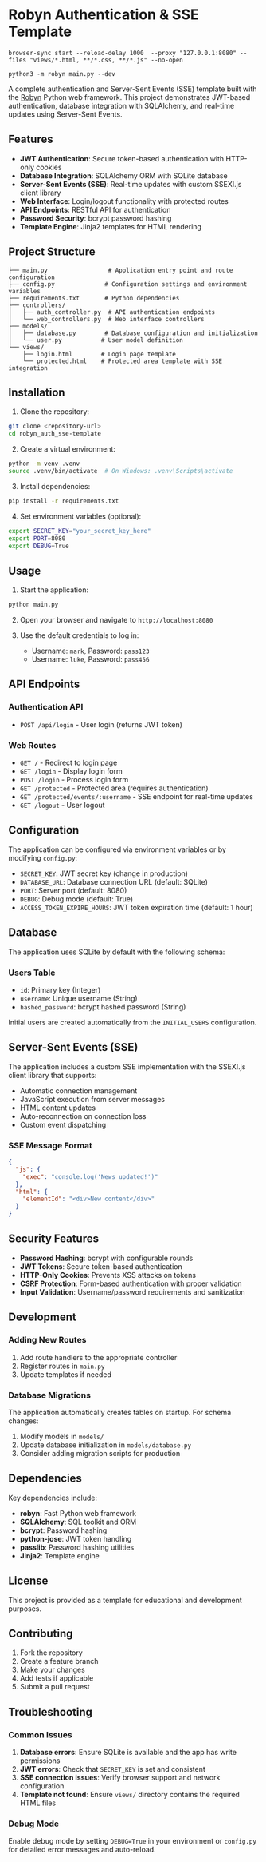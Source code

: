 # Robyn Authentication & SSE Template

```
browser-sync start --reload-delay 1000  --proxy "127.0.0.1:8080" --files "views/*.html, **/*.css, **/*.js" --no-open

python3 -m robyn main.py --dev
```

A complete authentication and Server-Sent Events (SSE) template built with the [Robyn](https://github.com/sansyrox/robyn) Python web framework. This project demonstrates JWT-based authentication, database integration with SQLAlchemy, and real-time updates using Server-Sent Events.

## Features

- **JWT Authentication**: Secure token-based authentication with HTTP-only cookies
- **Database Integration**: SQLAlchemy ORM with SQLite database
- **Server-Sent Events (SSE)**: Real-time updates with custom SSEXI.js client library
- **Web Interface**: Login/logout functionality with protected routes
- **API Endpoints**: RESTful API for authentication
- **Password Security**: bcrypt password hashing
- **Template Engine**: Jinja2 templates for HTML rendering

## Project Structure

```
├── main.py                 # Application entry point and route configuration
├── config.py              # Configuration settings and environment variables
├── requirements.txt       # Python dependencies
├── controllers/
│   ├── auth_controller.py  # API authentication endpoints
│   └── web_controllers.py  # Web interface controllers
├── models/
│   ├── database.py        # Database configuration and initialization
│   └── user.py           # User model definition
└── views/
    ├── login.html        # Login page template
    └── protected.html    # Protected area template with SSE integration
```

## Installation

1. Clone the repository:
```bash
git clone <repository-url>
cd robyn_auth_sse-template
```

2. Create a virtual environment:
```bash
python -m venv .venv
source .venv/bin/activate  # On Windows: .venv\Scripts\activate
```

3. Install dependencies:
```bash
pip install -r requirements.txt
```

4. Set environment variables (optional):
```bash
export SECRET_KEY="your_secret_key_here"
export PORT=8080
export DEBUG=True
```

## Usage

1. Start the application:
```bash
python main.py
```

2. Open your browser and navigate to `http://localhost:8080`

3. Use the default credentials to log in:
   - Username: `mark`, Password: `pass123`
   - Username: `luke`, Password: `pass456`

## API Endpoints

### Authentication API
- `POST /api/login` - User login (returns JWT token)

### Web Routes
- `GET /` - Redirect to login page
- `GET /login` - Display login form
- `POST /login` - Process login form
- `GET /protected` - Protected area (requires authentication)
- `GET /protected/events/:username` - SSE endpoint for real-time updates
- `GET /logout` - User logout

## Configuration

The application can be configured via environment variables or by modifying `config.py`:

- `SECRET_KEY`: JWT secret key (change in production)
- `DATABASE_URL`: Database connection URL (default: SQLite)
- `PORT`: Server port (default: 8080)
- `DEBUG`: Debug mode (default: True)
- `ACCESS_TOKEN_EXPIRE_HOURS`: JWT token expiration time (default: 1 hour)

## Database

The application uses SQLite by default with the following schema:

### Users Table
- `id`: Primary key (Integer)
- `username`: Unique username (String)
- `hashed_password`: bcrypt hashed password (String)

Initial users are created automatically from the `INITIAL_USERS` configuration.

## Server-Sent Events (SSE)

The application includes a custom SSE implementation with the SSEXI.js client library that supports:

- Automatic connection management
- JavaScript execution from server messages
- HTML content updates
- Auto-reconnection on connection loss
- Custom event dispatching

### SSE Message Format

```json
{
  "js": {
    "exec": "console.log('News updated!')"
  },
  "html": {
    "elementId": "<div>New content</div>"
  }
}
```

## Security Features

- **Password Hashing**: bcrypt with configurable rounds
- **JWT Tokens**: Secure token-based authentication
- **HTTP-Only Cookies**: Prevents XSS attacks on tokens
- **CSRF Protection**: Form-based authentication with proper validation
- **Input Validation**: Username/password requirements and sanitization

## Development

### Adding New Routes

1. Add route handlers to the appropriate controller
2. Register routes in `main.py`
3. Update templates if needed

### Database Migrations

The application automatically creates tables on startup. For schema changes:

1. Modify models in `models/`
2. Update database initialization in `models/database.py`
3. Consider adding migration scripts for production

## Dependencies

Key dependencies include:

- **robyn**: Fast Python web framework
- **SQLAlchemy**: SQL toolkit and ORM
- **bcrypt**: Password hashing
- **python-jose**: JWT token handling
- **passlib**: Password hashing utilities
- **Jinja2**: Template engine

## License

This project is provided as a template for educational and development purposes.

## Contributing

1. Fork the repository
2. Create a feature branch
3. Make your changes
4. Add tests if applicable
5. Submit a pull request

## Troubleshooting

### Common Issues

1. **Database errors**: Ensure SQLite is available and the app has write permissions
2. **JWT errors**: Check that `SECRET_KEY` is set and consistent
3. **SSE connection issues**: Verify browser support and network configuration
4. **Template not found**: Ensure `views/` directory contains the required HTML files

### Debug Mode

Enable debug mode by setting `DEBUG=True` in your environment or `config.py` for detailed error messages and auto-reload.
